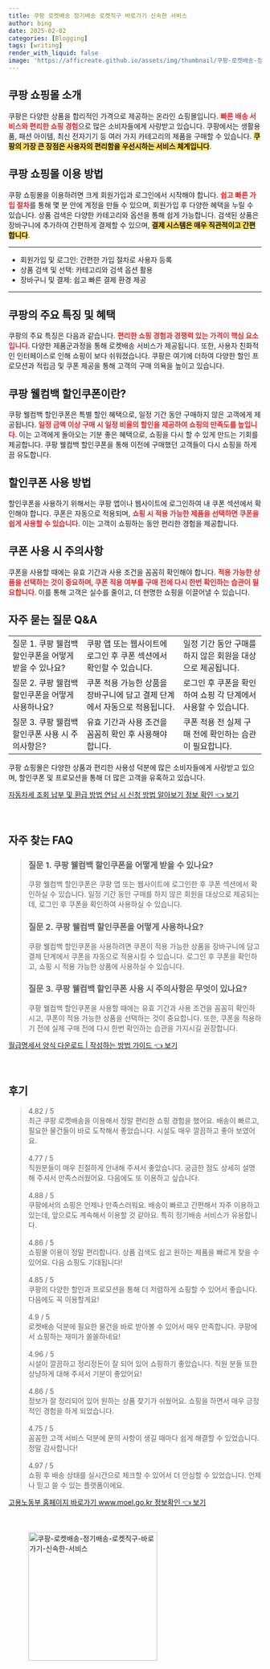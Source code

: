 ```yaml
---
title: 쿠팡 로켓배송 정기배송 로켓직구 바로가기 신속한 서비스
author: bing
date: 2025-02-02
categories: [Blogging]
tags: [writing]
render_with_liquid: false
image: 'https://afficreate.github.io/assets/img/thumbnail/쿠팡-로켓배송-정기배송-로켓직구-바로가기-신속한-서비스.webp'
---
```



<h2 id='쿠팡_소개'>쿠팡 쇼핑몰 소개</h2>

<p>쿠팡은 다양한 상품을 합리적인 가격으로 제공하는 온라인 쇼핑몰입니다. <b><span style="color: #ee2323;">빠른 배송 서비스와 편리한 쇼핑 경험</span></b>으로 많은 소비자들에게 사랑받고 있습니다. 쿠팡에서는 생활용품, 패션 아이템, 최신 전자기기 등 여러 가지 카테고리의 제품을 구매할 수 있습니다. <b><span style="background-color: #ffe066;">쿠팡의 가장 큰 장점은 사용자의 편리함을 우선시하는 서비스 체계입니다</span></b>.</p>

<h2 id='쿠팡_이용_방법'>쿠팡 쇼핑몰 이용 방법</h2>

<p>쿠팡 쇼핑몰을 이용하려면 크게 회원가입과 로그인에서 시작해야 합니다. <b><span style="color: #ee2323;">쉽고 빠른 가입 절차</span></b>를 통해 몇 분 안에 계정을 만들 수 있으며, 회원가입 후 다양한 혜택을 누릴 수 있습니다. 상품 검색은 다양한 카테고리와 옵션을 통해 쉽게 가능합니다. 검색된 상품은 장바구니에 추가하여 간편하게 결제할 수 있으며, <b><span style="background-color: #ffe066;">결제 시스템은 매우 직관적이고 간편합니다</span></b>.</p>

<hr />

<ul>
    <li>회원가입 및 로그인: 간편한 가입 절차로 사용자 등록</li>
    <li>상품 검색 및 선택: 카테고리와 검색 옵션 활용</li>
    <li>장바구니 및 결제: 쉽고 빠른 결제 환경 제공</li>
</ul>

<hr />

<h2 id='주요_특징'>쿠팡의 주요 특징 및 혜택</h2>

<p>쿠팡의 주요 특징은 다음과 같습니다. <b><span style="color: #ee2323;">편리한 쇼핑 경험과 경쟁력 있는 가격이 핵심 요소입니다</span></b>. 다양한 제품군과정을 통해 로켓배송 서비스가 제공됩니다. 또한, 사용자 친화적인 인터페이스로 인해 쇼핑이 보다 쉬워졌습니다. 쿠팡은 여기에 더하여 다양한 할인 프로모션과 적립금 및 쿠폰 제공을 통해 고객의 구매 의욕을 높이고 있습니다.</p>

<h2 id='할인쿠폰_소개'>쿠팡 웰컴백 할인쿠폰이란?</h2>

<p>쿠팡 웰컴백 할인쿠폰은 특별 할인 혜택으로, 일정 기간 동안 구매하지 않은 고객에게 제공됩니다. <b><span style="color: #ee2323;">일정 금액 이상 구매 시 일정 비율의 할인을 제공하여 쇼핑의 만족도를 높입니다</span></b>. 이는 고객에게 돌아오는 기분 좋은 혜택으로, 쇼핑을 다시 할 수 있게 만드는 기회를 제공합니다. 쿠팡 웰컴백 할인쿠폰을 통해 이전에 구매했던 고객들이 다시 쇼핑을 하게끔 유도합니다.</p>

<h2 id='할인쿠폰_사용_방법'>할인쿠폰 사용 방법</h2>

<p>할인쿠폰을 사용하기 위해서는 쿠팡 앱이나 웹사이트에 로그인하여 내 쿠폰 섹션에서 확인해야 합니다. 쿠폰은 자동으로 적용되며, <b><span style="color: #ee2323;">쇼핑 시 적용 가능한 제품을 선택하면 쿠폰을 쉽게 사용할 수 있습니다</span></b>. 이는 고객이 쇼핑하는 동안 편리한 경험을 제공합니다.</p>

<h2 id='쿠폰_사용_주요사항'>쿠폰 사용 시 주의사항</h2>

<p>쿠폰을 사용할 때에는 유효 기간과 사용 조건을 꼼꼼히 확인해야 합니다. <b><span style="color: #ee2323;">적용 가능한 상품을 선택하는 것이 중요하며, 쿠폰 적용 여부를 구매 전에 다시 한번 확인하는 습관이 필요합니다</span></b>. 이를 통해 고객은 실수를 줄이고, 더 현명한 쇼핑을 이끌어낼 수 있습니다.</p>

<h2 id='자주_묻는_질문'>자주 묻는 질문 Q&A</h2>

<table>
    <tr>
        <td>질문 1. 쿠팡 웰컴백 할인쿠폰을 어떻게 받을 수 있나요?</td>
        <td>쿠팡 앱 또는 웹사이트에 로그인 후 쿠폰 섹션에서 확인할 수 있습니다.</td>
        <td>일정 기간 동안 구매를 하지 않은 회원을 대상으로 제공됩니다.</td>
    </tr>
    <tr>
        <td>질문 2. 쿠팡 웰컴백 할인쿠폰을 어떻게 사용하나요?</td>
        <td>쿠폰 적용 가능한 상품을 장바구니에 담고 결제 단계에서 자동으로 적용됩니다.</td>
        <td>로그인 후 쿠폰을 확인하여 쇼핑 각 단계에서 사용할 수 있습니다.</td>
    </tr>
    <tr>
        <td>질문 3. 쿠팡 웰컴백 할인쿠폰 사용 시 주의사항은?</td>
        <td>유효 기간과 사용 조건을 꼼꼼히 확인 후 사용해야 합니다.</td>
        <td>쿠폰 적용 전 실제 구매 전에 확인하는 습관이 필요합니다.</td>
    </tr>
</table>

<p>쿠팡 쇼핑몰은 다양한 상품과 편리한 사용성 덕분에 많은 소비자들에게 사랑받고 있으며, 할인쿠폰 및 프로모션을 통해 더 많은 고객을 유혹하고 있습니다.</p>


<p><a class="click-button" title="자동차세 조회 납부 및 환급 방법 연납 시 신청 방법 알아보기 정보 확인" href="https://afficreate.github.io/posts/%EC%9E%90%EB%8F%99%EC%B0%A8%EC%84%B8-%EC%A1%B0%ED%9A%8C-%EB%82%A9%EB%B6%80-%EB%B0%8F-%ED%99%98%EA%B8%89-%EB%B0%A9%EB%B2%95-%EC%97%B0%EB%82%A9-%EC%8B%9C-%EC%8B%A0%EC%B2%AD-%EB%B0%A9%EB%B2%95-%EC%95%8C%EC%95%84%EB%B3%B4%EA%B8%B0-%EC%A0%95%EB%B3%B4-%ED%99%95%EC%9D%B8/" rel="dofollow">자동차세 조회 납부 및 환급 방법 연납 시 신청 방법 알아보기 정보 확인 👈 보기</a></p><br>
<h2 id='자주_찾는_FAQ'>자주 찾는 FAQ</h2>
<div itemscope="" itemtype="https://schema.org/FAQPage"> 
<blockquote> 
<div itemscope="" itemprop="mainEntity" itemtype="https://schema.org/Question"> 
<h3 itemprop="name">질문 1. 쿠팡 웰컴백 할인쿠폰을 어떻게 받을 수 있나요?</h3> 
<div itemscope="" itemprop="acceptedAnswer" itemtype="https://schema.org/Answer"> 
<span itemprop="text"> 
<p>쿠팡 웰컴백 할인쿠폰은 쿠팡 앱 또는 웹사이트에 로그인한 후 쿠폰 섹션에서 확인하실 수 있습니다. 일정 기간 동안 구매를 하지 않은 회원을 대상으로 제공되는데, 로그인 후 쿠폰을 확인하여 사용하실 수 있습니다.</p> 
</span> 
</div> 
</div> 

<div itemscope="" itemprop="mainEntity" itemtype="https://schema.org/Question"> 
<h3 itemprop="name">질문 2. 쿠팡 웰컴백 할인쿠폰을 어떻게 사용하나요?</h3> 
<div itemscope="" itemprop="acceptedAnswer" itemtype="https://schema.org/Answer"> 
<span itemprop="text"> 
<p>쿠팡 웰컴백 할인쿠폰을 사용하려면 쿠폰이 적용 가능한 상품을 장바구니에 담고 결제 단계에서 쿠폰을 자동으로 적용시킬 수 있습니다. 로그인 후 쿠폰을 확인하고, 쇼핑 시 적용 가능한 상품에 사용하실 수 있습니다.</p> 
</span> 
</div> 
</div> 

<div itemscope="" itemprop="mainEntity" itemtype="https://schema.org/Question"> 
<h3 itemprop="name">질문 3. 쿠팡 웰컴백 할인쿠폰 사용 시 주의사항은 무엇이 있나요?</h3> 
<div itemscope="" itemprop="acceptedAnswer" itemtype="https://schema.org/Answer"> 
<span itemprop="text"> 
<p>쿠팡 웰컴백 할인쿠폰을 사용할 때에는 유효 기간과 사용 조건을 꼼꼼히 확인하시고, 쿠폰이 적용 가능한 상품을 선택하는 것이 중요합니다. 또한, 쿠폰을 적용하기 전에 실제 구매 전에 다시 한번 확인하는 습관을 가지시길 권장합니다.</p> 
</span> 
</div> 
</div> 
</blockquote> 
</div>
<p><a class="click-button" title="월급명세서 양식 다운로드 | 작성하는 방법 가이드" href="https://afficreate.github.io/posts/%EC%9B%94%EA%B8%89%EB%AA%85%EC%84%B8%EC%84%9C-%EC%96%91%EC%8B%9D-%EB%8B%A4%EC%9A%B4%EB%A1%9C%EB%93%9C-%EC%9E%91%EC%84%B1%ED%95%98%EB%8A%94-%EB%B0%A9%EB%B2%95-%EA%B0%80%EC%9D%B4%EB%93%9C/" rel="dofollow">월급명세서 양식 다운로드 | 작성하는 방법 가이드 👈 보기</a></p><br>
<h2 id='후기'>후기</h2>
<div itemscope itemtype="https://schema.org/Product">
  <blockquote>
  <div itemprop="review" itemscope itemtype="https://schema.org/Review">
      <div itemprop="reviewRating" itemscope itemtype="https://schema.org/Rating"> <span itemprop="ratingValue">4.82</span> / <span itemprop="bestRating">5</span> </div>
      <span itemprop="reviewBody">최근 쿠팡 로켓배송을 이용해서 정말 편리한 쇼핑 경험을 했어요. 배송이 빠르고, 필요한 물건들이 바로 도착해서 좋았습니다. 시설도 매우 깔끔하고 좋아 보였어요.</span>
  </div>
  <br>
  <div itemprop="review" itemscope itemtype="https://schema.org/Review">
      <div itemprop="reviewRating" itemscope itemtype="https://schema.org/Rating"> <span itemprop="ratingValue">4.77</span> / <span itemprop="bestRating">5</span> </div>
      <span itemprop="reviewBody">직원분들이 매우 친절하게 안내해 주셔서 좋았습니다. 궁금한 점도 상세히 설명해 주셔서 만족스러웠어요. 다음에도 또 이용하고 싶습니다.</span>
  </div>
  <br>
  <div itemprop="review" itemscope itemtype="https://schema.org/Review">
      <div itemprop="reviewRating" itemscope itemtype="https://schema.org/Rating"> <span itemprop="ratingValue">4.88</span> / <span itemprop="bestRating">5</span> </div>
      <span itemprop="reviewBody">쿠팡에서의 쇼핑은 언제나 만족스러워요. 배송이 빠르고 간편해서 자주 이용하고 있는데, 앞으로도 계속해서 이용할 것 같아요. 특히 정기배송 서비스가 유용합니다.</span>
  </div>
  <br>
  <div itemprop="review" itemscope itemtype="https://schema.org/Review">
      <div itemprop="reviewRating" itemscope itemtype="https://schema.org/Rating"> <span itemprop="ratingValue">4.86</span> / <span itemprop="bestRating">5</span> </div>
      <span itemprop="reviewBody">쇼핑몰 이용이 정말 편리합니다. 상품 검색도 쉽고 원하는 제품을 빠르게 찾을 수 있어요. 다음 쇼핑도 기대됩니다!</span>
  </div>
  <br>
  <div itemprop="review" itemscope itemtype="https://schema.org/Review">
      <div itemprop="reviewRating" itemscope itemtype="https://schema.org/Rating"> <span itemprop="ratingValue">4.85</span> / <span itemprop="bestRating">5</span> </div>
      <span itemprop="reviewBody">쿠팡의 다양한 할인과 프로모션을 통해 더 저렴하게 쇼핑할 수 있어서 좋습니다. 다음에도 꼭 이용할게요!</span>
  </div>
  <br>
  <div itemprop="review" itemscope itemtype="https://schema.org/Review">
      <div itemprop="reviewRating" itemscope itemtype="https://schema.org/Rating"> <span itemprop="ratingValue">4.9</span> / <span itemprop="bestRating">5</span> </div>
      <span itemprop="reviewBody">로켓배송 덕분에 필요한 물건을 바로 받아볼 수 있어서 매우 만족합니다. 쿠팡에서 쇼핑하는 재미가 쏠쏠하네요!</span>
  </div>
  <br>
  <div itemprop="review" itemscope itemtype="https://schema.org/Review">
      <div itemprop="reviewRating" itemscope itemtype="https://schema.org/Rating"> <span itemprop="ratingValue">4.96</span> / <span itemprop="bestRating">5</span> </div>
      <span itemprop="reviewBody">시설이 깔끔하고 정리정돈이 잘 되어 있어 쇼핑하기 좋았습니다. 직원 분들 또한 상냥하게 대해 주셔서 기분이 좋았어요!</span>
  </div>
  <br>
  <div itemprop="review" itemscope itemtype="https://schema.org/Review">
      <div itemprop="reviewRating" itemscope itemtype="https://schema.org/Rating"> <span itemprop="ratingValue">4.86</span> / <span itemprop="bestRating">5</span> </div>
      <span itemprop="reviewBody">정보가 잘 정리되어 있어 원하는 상품 찾기가 쉬웠어요. 쇼핑을 하면서 매우 긍정적인 경험을 하게 되었습니다.</span>
  </div>
  <br>
  <div itemprop="review" itemscope itemtype="https://schema.org/Review">
      <div itemprop="reviewRating" itemscope itemtype="https://schema.org/Rating"> <span itemprop="ratingValue">4.75</span> / <span itemprop="bestRating">5</span> </div>
      <span itemprop="reviewBody">꼼꼼한 고객 서비스 덕분에 문의 사항이 생길 때마다 쉽게 해결할 수 있었습니다. 정말 감사합니다!</span>
  </div>
  <br>
  <div itemprop="review" itemscope itemtype="https://schema.org/Review">
      <div itemprop="reviewRating" itemscope itemtype="https://schema.org/Rating"> <span itemprop="ratingValue">4.97</span> / <span itemprop="bestRating">5</span> </div>
      <span itemprop="reviewBody">쇼핑 후 배송 상태를 실시간으로 체크할 수 있어서 더 안심할 수 있었습니다. 언제나 믿고 쓸 수 있는 플랫폼이에요.</span>
  </div>
  </blockquote>
</div>
<p><a class="click-button" title="고용노동부 홈페이지 바로가기 www.moel.go.kr 정보확인" href="https://afficreate.github.io/posts/%EA%B3%A0%EC%9A%A9%EB%85%B8%EB%8F%99%EB%B6%80-%ED%99%88%ED%8E%98%EC%9D%B4%EC%A7%80-%EB%B0%94%EB%A1%9C%EA%B0%80%EA%B8%B0-www.moel.go.kr-%EC%A0%95%EB%B3%B4%ED%99%95%EC%9D%B8/" rel="dofollow">고용노동부 홈페이지 바로가기 www.moel.go.kr 정보확인 👈 보기</a></p><br>
<figure class="image"><img src="https://afficreate.github.io/assets/img/thumbnail/쿠팡-로켓배송-정기배송-로켓직구-바로가기-신속한-서비스.webp" alt="쿠팡-로켓배송-정기배송-로켓직구-바로가기-신속한-서비스" width="256" height="256"></figure>